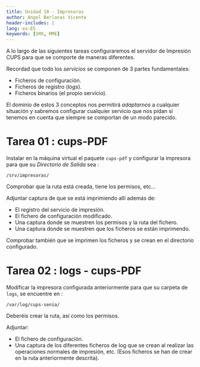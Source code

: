 ```yaml
---
title: Unidad 10 - Impresoras
author: Angel Berlanas Vicente
header-includes: |
lang: es-ES
keywords: [SMX, MME]
---
```


A lo largo de las siguientes tareas configuraremos el servidor de
Impresión CUPS para que se comporte de maneras diferentes.

Recordad que todo los *servicios* se componen de 3 partes fundamentales:

-   Ficheros de configuración.
-   Ficheros de registro (*logs*).
-   Ficheros binarios (el propio servicio).

El dominio de estos 3 conceptos nos permitirá *adaptarnos* a cualquier
situación y sabremos configurar cualquier servicio que nos pidan si
tenemos en cuenta que siempre se comportan de un modo parecido.

Tarea 01 : cups-PDF
===================

Instalar en la máquina virtual el paquete `cups-pdf` y configurar la
impresora para que su *Directorio de Salida* sea :

`/srv/impresoras/`

Comprobar que la ruta está creada, tiene los permisos, etc...

Adjuntar captura de que se está imprimiendo allí además de:

-   El registro del servicio de impresión.
-   El fichero de configuración modificado.
-   Una captura donde se muestren los permisos y la ruta del fichero.
-   Una captura donde se muestren que los ficheros se están imprimendo.

Comprobar también que se imprimen los ficheros y se crean en el
directorio configurado.

Tarea 02 : logs - cups-PDF
==========================

Modificar la impresora configurada anteriormente para que su carpeta de
`logs`, se encuentre en :

`/var/log/cups-senia/`

Deberéis crear la ruta, así como los permisos.

Adjuntar:

-   El fichero de configuración.
-   Una captura de los diferentes ficheros de log que se crean al
    realizar las operaciones normales de impresión, etc. (Esos ficheros
    se han de crear en la ruta anteriormente descrita).
